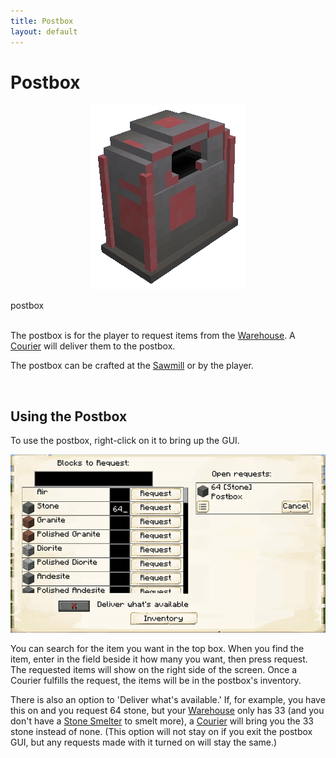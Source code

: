 ```yaml
---
title: Postbox
layout: default
---
```

# Postbox

<div class="infobox box text-center">
    <p style="text-align:center;"><img src="../../assets/images/items/postbox.png" alt="Postbox"></p>
    <recipe>postbox</recipe>
</div>
<br>

The postbox is for the player to request items from the [Warehouse](../../source/workers/teacher). A [Courier](../../source/workers/forester) will deliver them to the postbox.

The postbox can be crafted at the [Sawmill](../../source/buildings/sawmill) or by the player.

<br>

## Using the Postbox

To use the postbox, right-click on it to bring up the GUI.

<p style="text-align:center;"><img src="../../assets/images/gui/postboxgui.png" alt="Postbox GUI"></p>


You can search for the item you want in the top box. When you find the item, enter in the field beside it how many you want, then press request. The requested items will show on the right side of the screen. Once a Courier fulfills the request, the items will be in the postbox's inventory.

There is also an option to 'Deliver what's available.' If, for example, you have this on and you request 64 stone, but your [Warehouse](../../source/workers/teacher) only has 33 (and you don't have a [Stone Smelter](../../source/workers/stonesmelter) to smelt more), a [Courier](../../source/workers/forester) will bring you the 33 stone instead of none. (This option will not stay on if you exit the postbox GUI, but any requests made with it turned on will stay the same.)
